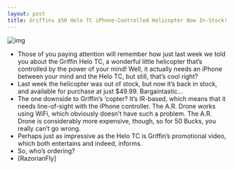 ```yaml
---
layout: post
title: Griffins $50 Helo TC iPhone-Controlled Helicopter Now In-Stock!
---
```

![img](http://media.idownloadblog.com/wp-content/uploads/2011/08/griffin-tc-helo-1-e1313684463702.jpg)
* Those of you paying attention will remember how just last week we told you about the Griffin Helo TC, a wonderful little helicopter that’s controlled by the power of your mind! Well, it actually needs an iPhone between your mind and the Helo TC, but still, that’s cool right?
* Last week the helicopter was out of stock, but now it’s back in stock, and available for purchase at just $49.99. Bargaintastic…
* The one downside to Griffin’s ‘copter? It’s IR-based, which means that it needs line-of-sight with the iPhone controller. The A.R. Drone works using WiFi, which obviously doesn’t have such a problem. The A.R. Drone is considerably more expensive, though, so for 50 Bucks, you really can’t go wrong.
* Perhaps just as impressive as the Helo TC is Griffin’s promotional video, which both entertains and indeed, informs.
* So, who’s ordering?
* [RazorianFly]

